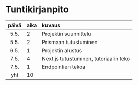 # Tuntikirjanpito

| päivä | aika | kuvaus                                 |
| :---: | :--- | :------------------------------------- |
| 5.5.  | 2    | Projektin suunnittelu                  |
| 5.5.  | 2    | Prismaan tutustuminen                  |
| 6.5.  | 1    | Projektin alustus                      |
| 7.5.  | 4    | Next.js tutustuminen, tutoriaalin teko |
| 7.5.  | 1    | Endpointien tekoa                      |
|  yht  | 10   |                                        |

